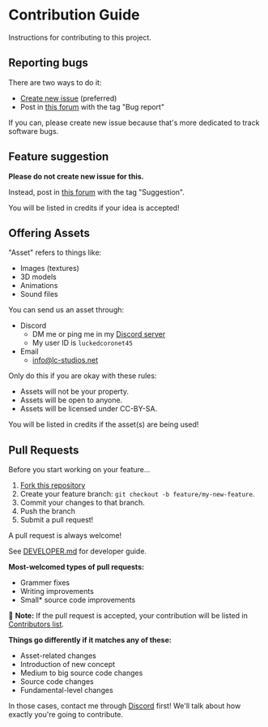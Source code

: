 # Contribution Guide

Instructions for contributing to this project.

## Reporting bugs

There are two ways to do it:
- [Create new issue](https://github.com/lc-studios-mc/scp-dystopia/issues/new/choose) (preferred)
- Post in [this forum](https://discord.com/channels/791992574239965185/1254951702247772281) with the tag "Bug report"

If you can, please create new issue because that's more dedicated to track software bugs.

## Feature suggestion

**Please do not create new issue for this.**

Instead, post in [this forum](https://discord.com/channels/791992574239965185/1254951702247772281) with the tag "Suggestion".

You will be listed in credits if your idea is accepted!

## Offering Assets

"Asset" refers to things like:
- Images (textures)
- 3D models
- Animations
- Sound files

You can send us an asset through:
- Discord
  - DM me or ping me in my [Discord server](https://discord.gg/K2mxsJ2trE)
  - My user ID is `luckedcoronet45`
- Email
  - info@lc-studios.net

Only do this if you are okay with these rules:
- Assets will not be your property.
- Assets will be open to anyone.
- Assets will be licensed under CC-BY-SA.

You will be listed in credits if the asset(s) are being used!

## Pull Requests

Before you start working on your feature...

1. [Fork this repository](https://docs.github.com/pull-requests/collaborating-with-pull-requests/working-with-forks/fork-a-repo)
1. Create your feature branch: `git checkout -b feature/my-new-feature`.
1. Commit your changes to that branch.
1. Push the branch
1. Submit a pull request!

A pull request is always welcome!

See [DEVELOPER.md](../DEVELOPER.md) for developer guide.

**Most-welcomed types of pull requests:**

- Grammer fixes
- Writing improvements
- Small* source code improvements

:memo: **Note:** If the pull request is accepted, your contribution will be listed in [Contributors list](https://github.com/lc-studios-mc/scp-dystopia/graphs/contributors).

**Things go differently if it matches any of these:**
- Asset-related changes
- Introduction of new concept
- Medium to big source code changes
- Source code changes
- Fundamental-level changes

In those cases, contact me through [Discord](https://discord.gg/K2mxsJ2trE) first!
We'll talk about how exactly you're going to contribute.
